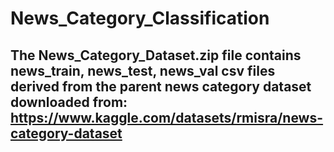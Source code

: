 # News_Category_Classification

## The News_Category_Dataset.zip file contains news_train, news_test, news_val csv files derived from the parent news category dataset downloaded from: https://www.kaggle.com/datasets/rmisra/news-category-dataset
